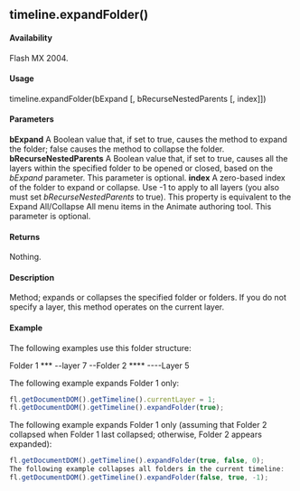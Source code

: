 ## timeline.expandFolder()

#### Availability

Flash MX 2004.

#### Usage

timeline.expandFolder(bExpand \[, bRecurseNestedParents \[, index\]\])

#### Parameters

**bExpand** A Boolean value that, if set to true, causes the method to expand the folder; false causes the method to collapse the folder.
**bRecurseNestedParents** A Boolean value that, if set to true, causes all the layers within the specified folder to be opened or closed, based on the *bExpand* parameter. This parameter is optional.
**index** A zero-based index of the folder to expand or collapse. Use -1 to apply to all layers (you also must set *bRecurseNestedParents* to true). This property is equivalent to the Expand All/Collapse All menu items in the Animate authoring tool. This parameter is optional.

#### Returns

Nothing.

#### Description

Method; expands or collapses the specified folder or folders. If you do not specify a layer, this method operates on the current layer.

#### Example

The following examples use this folder structure:

Folder 1 ***
--layer 7
--Folder 2 ****
----Layer 5

The following example expands Folder 1 only:
```javascript
fl.getDocumentDOM().getTimeline().currentLayer = 1;
fl.getDocumentDOM().getTimeline().expandFolder(true);
```
The following example expands Folder 1 only (assuming that Folder 2 collapsed when Folder 1 last collapsed;
otherwise, Folder 2 appears expanded):
```javascript
fl.getDocumentDOM().getTimeline().expandFolder(true, false, 0);
The following example collapses all folders in the current timeline:
fl.getDocumentDOM().getTimeline().expandFolder(false, true, -1);

```